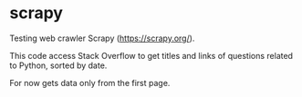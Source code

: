 # scrapy
Testing web crawler Scrapy (https://scrapy.org/).

This code access Stack Overflow to get titles and links of questions related to Python, sorted by date.

For now gets data only from the first page.
